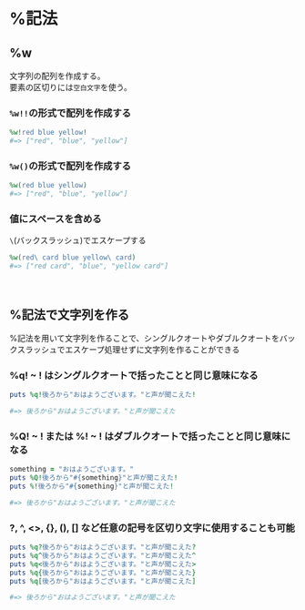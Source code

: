 # %記法
## %w
文字列の配列を作成する。  
要素の区切りには`空白文字`を使う。
### `%w!!`の形式で配列を作成する
```rb
%w!red blue yellow!
#=> ["red", "blue", "yellow"]
```
### `%w()`の形式で配列を作成する
```rb
%w(red blue yellow)
#=> ["red", "blue", "yellow"]
```
### 値にスペースを含める
`\`(バックスラッシュ)でエスケープする
```rb
%w(red\ card blue yellow\ card)
#=> ["red card", "blue", "yellow card"]
```

<br>

## %記法で文字列を作る
%記法を用いて文字列を作ることで、シングルクオートやダブルクオートをバックスラッシュでエスケープ処理せずに文字列を作ることができる
  
### %q! ~ ! はシングルクオートで括ったことと同じ意味になる
```rb
puts %q!後ろから"おはようございます。"と声が聞こえた!

#=> 後ろから"おはようございます。"と声が聞こえた
```
  
### %Q! ~ ! または %! ~ ! はダブルクオートで括ったことと同じ意味になる
```rb
something = "おはようございます。"
puts %Q!後ろから"#{something}"と声が聞こえた!
puts %!後ろから"#{something}"と声が聞こえた!

#=> 後ろから"おはようございます。"と声が聞こえた
```
  
### ?, ^, <>, {}, (), [] など任意の記号を区切り文字に使用することも可能
```rb
puts %q?後ろから"おはようございます。"と声が聞こえた?
puts %q^後ろから"おはようございます。"と声が聞こえた^
puts %q<後ろから"おはようございます。"と声が聞こえた>
puts %q{後ろから"おはようございます。"と声が聞こえた}
puts %q[後ろから"おはようございます。"と声が聞こえた]

#=> 後ろから"おはようございます。"と声が聞こえた
```
